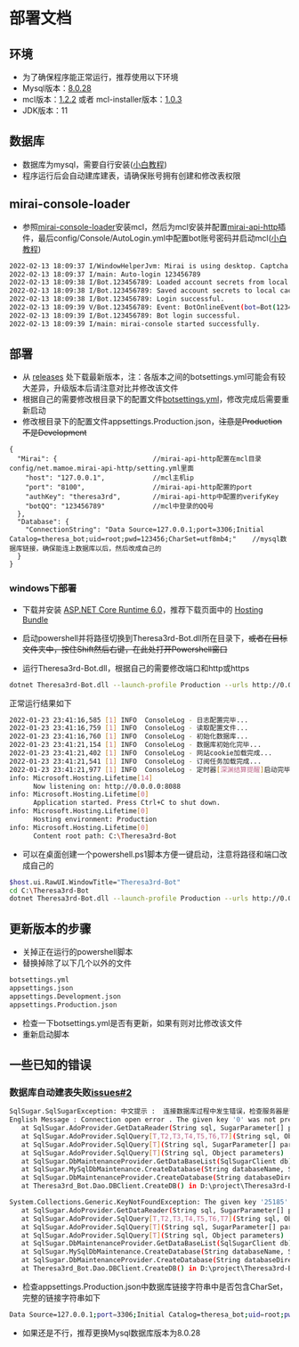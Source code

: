 # 部署文档

## 环境
- 为了确保程序能正常运行，推荐使用以下环境
- Mysql版本：[8.0.28](https://dev.mysql.com/get/Downloads/MySQLInstaller/mysql-installer-community-8.0.28.0.msi)
- mcl版本：[1.2.2](https://github.com/iTXTech/mirai-console-loader/releases/tag/v1.2.2) 或者 mcl-installer版本：[1.0.3](https://github.com/iTXTech/mcl-installer/releases/tag/v1.0.3)
- JDK版本：11

## 数据库
- 数据库为mysql，需要自行安装([小白教程](https://github.com/GardenHamster/Theresa3rd-Bot/blob/main/MysqlInstall.md))
- 程序运行后会自动建库建表，请确保账号拥有创建和修改表权限

## mirai-console-loader
- 参照[mirai-console-loader](https://github.com/iTXTech/mirai-console-loader)安装mcl，然后为mcl安装并配置[mirai-api-http](https://github.com/project-mirai/mirai-api-http)插件，最后config/Console/AutoLogin.yml中配置bot账号密码并启动mcl([小白教程](https://github.com/GardenHamster/Theresa3rd-Bot/blob/main/MiraiInstall.md))
```bash
2022-02-13 18:09:37 I/WindowHelperJvm: Mirai is using desktop. Captcha will be thrown by window popup. You can add `mirai.no-desktop` to JVM properties (-Dmirai.no-desktop) to disable it.
2022-02-13 18:09:37 I/main: Auto-login 123456789
2022-02-13 18:09:38 I/Bot.123456789: Loaded account secrets from local cache.
2022-02-13 18:09:38 I/Bot.123456789: Saved account secrets to local cache for fast login.
2022-02-13 18:09:38 I/Bot.123456789: Login successful.
2022-02-13 18:09:39 V/Bot.123456789: Event: BotOnlineEvent(bot=Bot(123456789))
2022-02-13 18:09:39 I/Bot.123456789: Bot login successful.
2022-02-13 18:09:39 I/main: mirai-console started successfully.
```

## 部署
- 从 [releases](https://github.com/GardenHamster/Theresa3rd-Bot/releases) 处下载最新版本，注：各版本之间的botsettings.yml可能会有较大差异，升级版本后请注意对比并修改该文件
- 根据自己的需要修改根目录下的配置文件[botsettings.yml](https://github.com/GardenHamster/Theresa3rd-Bot/blob/main/Theresa3rd-Bot/botsettings.yml)，修改完成后需要重新启动
- 修改根目录下的配置文件appsettings.Production.json，~~注意是Production不是Development~~
```json5
{
  "Mirai": {                        //mirai-api-http配置在mcl目录config/net.mamoe.mirai-api-http/setting.yml里面
    "host": "127.0.0.1",            //mcl主机ip
    "port": "8100",                 //mirai-api-http配置的port
    "authKey": "theresa3rd",        //mirai-api-http中配置的verifyKey
    "botQQ": "123456789"            //mcl中登录的QQ号
  },
  "Database": {
    "ConnectionString": "Data Source=127.0.0.1;port=3306;Initial Catalog=theresa_bot;uid=root;pwd=123456;CharSet=utf8mb4;"    //mysql数据库链接，确保能连上数据库以后，然后改成自己的
  }
}

```

### windows下部署
- 下载并安装 [ASP.NET Core Runtime 6.0](https://dotnet.microsoft.com/en-us/download/dotnet/6.0)，推荐下载页面中的 [Hosting Bundle](https://dotnet.microsoft.com/en-us/download/dotnet/thank-you/runtime-aspnetcore-6.0.2-windows-hosting-bundle-installer)
- 启动powershell并将路径切换到Theresa3rd-Bot.dll所在目录下，~~或者在目标文件夹中，按住Shift然后右键，在此处打开Powershell窗口~~

- 运行Theresa3rd-Bot.dll，根据自己的需要修改端口和http或https
```bash
dotnet Theresa3rd-Bot.dll --launch-profile Production --urls http://0.0.0.0:8088
```

正常运行结果如下
```bash
2022-01-23 23:41:16,585 [1] INFO  ConsoleLog - 日志配置完毕...
2022-01-23 23:41:16,759 [1] INFO  ConsoleLog - 读取配置文件...
2022-01-23 23:41:16,760 [1] INFO  ConsoleLog - 初始化数据库...
2022-01-23 23:41:21,154 [1] INFO  ConsoleLog - 数据库初始化完毕...
2022-01-23 23:41:21,402 [1] INFO  ConsoleLog - 网站cookie加载完成...
2022-01-23 23:41:21,541 [1] INFO  ConsoleLog - 订阅任务加载完成...
2022-01-23 23:41:21,977 [1] INFO  ConsoleLog - 定时器[深渊结算提醒]启动完毕...
info: Microsoft.Hosting.Lifetime[14]
      Now listening on: http://0.0.0.0:8088
info: Microsoft.Hosting.Lifetime[0]
      Application started. Press Ctrl+C to shut down.
info: Microsoft.Hosting.Lifetime[0]
      Hosting environment: Production
info: Microsoft.Hosting.Lifetime[0]
      Content root path: C:\Theresa3rd-Bot
```
- 可以在桌面创建一个powershell.ps1脚本方便一键启动，注意将路径和端口改成自己的
```bash
$host.ui.RawUI.WindowTitle="Theresa3rd-Bot"
cd C:\Theresa3rd-Bot
dotnet Theresa3rd-Bot.dll --launch-profile Production --urls http://0.0.0.0:8088
```

## 更新版本的步骤
- 关掉正在运行的powershell脚本
- 替换掉除了以下几个以外的文件
```bash
botsettings.yml
appsettings.json
appsettings.Development.json
appsettings.Production.json
```
- 检查一下botsettings.yml是否有更新，如果有则对比修改该文件
- 重新启动脚本

## 一些已知的错误
### 数据库自动建表失败[issues#2](https://github.com/GardenHamster/Theresa3rd-Bot/issues/2)
```bash
SqlSugar.SqlSugarException: 中文提示 :  连接数据库过程中发生错误，检查服务器是否正常连接字符串是否正确，实在找不到原因请先Google错误信息：The given key '0' was not present in the dictionary..
English Message : Connection open error . The given key '0' was not present in the dictionary.
   at SqlSugar.AdoProvider.GetDataReader(String sql, SugarParameter[] parameters)
   at SqlSugar.AdoProvider.SqlQuery[T,T2,T3,T4,T5,T6,T7](String sql, Object parameters)
   at SqlSugar.AdoProvider.SqlQuery[T](String sql, SugarParameter[] parameters)
   at SqlSugar.AdoProvider.SqlQuery[T](String sql, Object parameters)
   at SqlSugar.DbMaintenanceProvider.GetDataBaseList(SqlSugarClient db)
   at SqlSugar.MySqlDbMaintenance.CreateDatabase(String databaseName, String databaseDirectory)
   at SqlSugar.DbMaintenanceProvider.CreateDatabase(String databaseDirectory)
   at Theresa3rd_Bot.Dao.DBClient.CreateDB() in D:\project\Theresa3rd-Bot\Theresa3rd-Bot\Dao\DBClient.cs:line 17
```
```bash
System.Collections.Generic.KeyNotFoundException: The given key '25185' was not present in the dictionary.
   at SqlSugar.AdoProvider.GetDataReader(String sql, SugarParameter[] parameters)
   at SqlSugar.AdoProvider.SqlQuery[T,T2,T3,T4,T5,T6,T7](String sql, Object parameters)
   at SqlSugar.AdoProvider.SqlQuery[T](String sql, SugarParameter[] parameters)
   at SqlSugar.AdoProvider.SqlQuery[T](String sql, Object parameters)
   at SqlSugar.DbMaintenanceProvider.GetDataBaseList(SqlSugarClient db)
   at SqlSugar.MySqlDbMaintenance.CreateDatabase(String databaseName, String databaseDirectory)
   at SqlSugar.DbMaintenanceProvider.CreateDatabase(String databaseDirectory)
   at Theresa3rd_Bot.Dao.DBClient.CreateDB() in D:\project\Theresa3rd-Bot\Theresa3rd-Bot\Dao\DBClient.cs:line 17
```
- 检查appsettings.Production.json中数据库链接字符串中是否包含CharSet，完整的链接字符串如下
```bash
Data Source=127.0.0.1;port=3306;Initial Catalog=theresa_bot;uid=root;pwd=123456;CharSet=utf8mb4;
```
- 如果还是不行，推荐更换Mysql数据库版本为8.0.28
